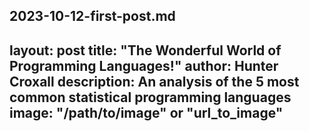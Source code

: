 2023-10-12-first-post.md
---
layout: post
title:  "The Wonderful World of Programming Languages!"
author: Hunter Croxall
description: An analysis of the 5 most common statistical programming languages
image: "/path/to/image" or "url_to_image"
--- 

